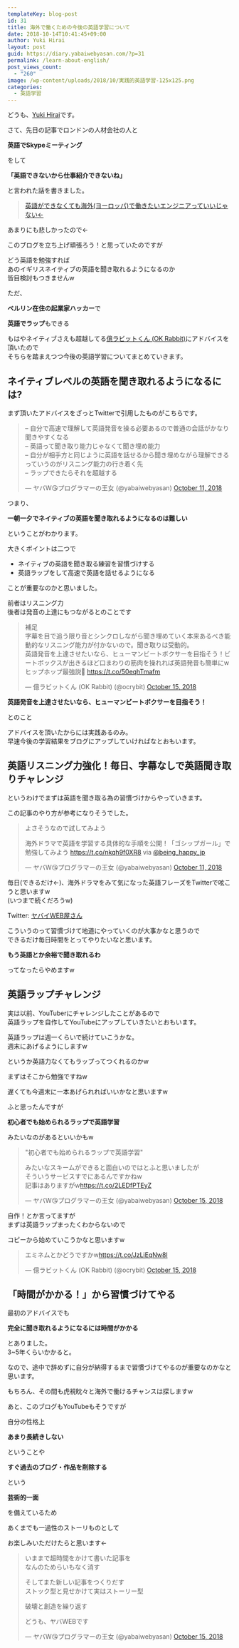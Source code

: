 ```yaml
---
templateKey: blog-post
id: 31
title: 海外で働くための今後の英語学習について
date: 2018-10-14T10:41:45+09:00
author: Yuki Hirai
layout: post
guid: https://diary.yabaiwebyasan.com/?p=31
permalink: /learn-about-english/
post_views_count:
  - "260"
image: /wp-content/uploads/2018/10/実践的英語学習-125x125.png
categories:
  - 英語学習
---
```

どうも、<a href="https://twitter.com/iamseninja" target="_blank" rel="nofollow noopener">Yuki Hirai</a>です。

さて、先日の記事でロンドンの人材会社の人と

<span class="sobig"><b>英語でSkypeミーティング</b></span>

をして

<span class="big"><b>「英語できないから仕事紹介できないね」</b></span>

と言われた話を書きました。

<blockquote class="wp-embedded-content" data-secret="UKKmMEAsXp">
  <p>
    <a href="https://diary.yabaiwebyasan.com/work-abroad-as-a-engineer/">英語ができなくても海外(ヨーロッパ)で働きたいエンジニアっていいじゃない←</a>
  </p>
</blockquote>



あまりにも悲しかったので←

このブログを立ち上げ頑張ろう！と思っていたのですが

どう英語を勉強すれば  
あのイギリスネイティブの英語を聞き取れるようになるのか  
皆目検討もつきませんw

ただ、

**ベルリン在住の起業家ハッカー**で

**英語でラップ**もできる

もはやネイティブさえも超越してる<a href="https://twitter.com/ocrybit" target="_blank" rel="noopener">億ラビットくん (OK Rabbit)</a>にアドバイスを頂いたので  
そちらを踏まえつつ今後の英語学習についてまとめていきます。

## ネイティブレベルの英語を聞き取れるようになるには?

まず頂いたアドバイスをざっとTwitterで引用したものがこちらです。

<blockquote class="twitter-tweet" data-width="550" data-dnt="true">
  <p lang="ja" dir="ltr">
    &#8211; 自分で高速で理解して英語発音を操る必要あるので普通の会話がかなり聞きやすくなる<br />&#8211; 英語って聞き取り能力じゃなくて聞き埋め能力<br />&#8211; 自分が相手方と同じように英語を話せるから聞き埋めながら理解できるっていうのがリスニング能力の行き着く先<br />&#8211; ラップできたらそれを超越する
  </p>
  
  <p>
    &mdash; ヤバW😘プログラマーの王女 (@yabaiwebyasan) <a href="https://twitter.com/iamseninja/status/1050212705343135746?ref_src=twsrc%5Etfw">October 11, 2018</a>
  </p>
</blockquote>



つまり、

**一朝一夕でネイティブの英語を聞き取れるようになるのは難しい**

ということがわかります。

大きくポイントは二つで

  * ネイティブの英語を聞き取る練習を習慣づけする
  * 英語ラップをして高速で英語を話せるようになる

ことが重要なのかと思いました。

前者はリスニング力  
後者は発音の上達にもつながるとのことです

<blockquote class="twitter-tweet" data-width="550" data-dnt="true">
  <p lang="ja" dir="ltr">
    補足<br />字幕を目で追う限り音とシンクロしながら聞き埋めていく本来あるべき能動的なリスニング能力が付かないので。聞き取りは受動的。<br />英語発音を上達させたいなら、ヒューマンビートボクサーを目指そう！ビートボックスが出きるほど口まわりの筋肉を操れれば英語発音も簡単にw<br />ヒップホップ最強説🤣 <a href="https://t.co/50eqhTmafm">https://t.co/50eqhTmafm</a>
  </p>
  
  <p>
    &mdash; 億ラビットくん (OK Rabbit) (@ocrybit) <a href="https://twitter.com/ocrybit/status/1051652473721692160?ref_src=twsrc%5Etfw">October 15, 2018</a>
  </p>
</blockquote>



<span class="sobig"><b>英語発音を上達させたいなら、ヒューマンビートボクサーを目指そう！</b></span>

とのこと

アドバイスを頂いたからには実践あるのみ。  
早速今後の学習結果をブログにアップしていければなとおもいます。

## 英語リスニング力強化！毎日、字幕なしで英語聞き取りチャレンジ

というわけでまずは英語を聞き取る為の習慣づけからやっていきます。

この記事のやり方が参考になりそうでした。

<blockquote class="twitter-tweet" data-width="550" data-dnt="true">
  <p lang="ja" dir="ltr">
    よさそうなので試してみよう
  </p>
  
  <p>
    海外ドラマで英語を学習する具体的な手順を公開！「ゴシップガール」で勉強してみよう <a href="https://t.co/nkqh9f0XR8">https://t.co/nkqh9f0XR8</a> via <a href="https://twitter.com/being_happy_jp?ref_src=twsrc%5Etfw">@being_happy_jp</a>
  </p>
  
  <p>
    &mdash; ヤバW😘プログラマーの王女 (@yabaiwebyasan) <a href="https://twitter.com/iamseninja/status/1050209724208111616?ref_src=twsrc%5Etfw">October 11, 2018</a>
  </p>
</blockquote>



毎日(できるだけ←)、海外ドラマをみて気になった英語フレーズをTwitterで呟こうと思いますw  
(いつまで続くだろうw)

Twitter: <a href="https://twitter.com/iamseninja" target="_blank" rel="noopener">ヤバイWEB屋さん</a>

こういうのって習慣づけて地道にやっていくのが大事かなと思うので  
できるだけ毎日時間をとってやりたいなと思います。

<span class="big"><b>もう英語とか余裕で聞き取れるわ</b></span>

ってなったらやめますw

## 英語ラップチャレンジ

実は以前、YouTuberにチャレンジしたことがあるので  
英語ラップを自作してYouTubeにアップしていきたいとおもいます。

英語ラップは週一くらいで続けていこうかな。  
週末にあげるようにしますw

というか英語力なくてもラップってつくれるのかw

まずはそこから勉強ですねw

遅くても今週末に一本あげられればいいかなと思いますw



<div class="g-ytsubscribe" data-channelid="UClcWgUnEr79fJBcpqnm4M1w" data-layout="full" data-count="default">
</div>

ふと思ったんですが

**初心者でも始められるラップで英語学習**

みたいなのがあるといいかもw

<blockquote class="twitter-tweet" data-width="550" data-dnt="true">
  <p lang="ja" dir="ltr">
    "初心者でも始められるラップで英語学習"
  </p>
  
  <p>
    みたいなスキームができると面白いのではとふと思いましたが<br />そういうサービスすでにあるんですかねw<br />記事はありますがw<a href="https://t.co/2LEDfPTEyZ">https://t.co/2LEDfPTEyZ</a>
  </p>
  
  <p>
    &mdash; ヤバW😘プログラマーの王女 (@yabaiwebyasan) <a href="https://twitter.com/iamseninja/status/1051658621681987584?ref_src=twsrc%5Etfw">October 15, 2018</a>
  </p>
</blockquote>



自作！とか言ってますが  
まずは英語ラップまったくわからないので

コピーから始めていこうかなと思いますw

<blockquote class="twitter-tweet" data-width="550" data-dnt="true">
  <p lang="ja" dir="ltr">
    エミネムとかどうですかw<a href="https://t.co/JzLiEqNw8l">https://t.co/JzLiEqNw8l</a>
  </p>
  
  <p>
    &mdash; 億ラビットくん (OK Rabbit) (@ocrybit) <a href="https://twitter.com/ocrybit/status/1051659414955024389?ref_src=twsrc%5Etfw">October 15, 2018</a>
  </p>
</blockquote>



## 「時間がかかる！」から習慣づけてやる

最初のアドバイスでも

<span class="big"><b>完全に聞き取れるようになるには時間がかかる</b></span>

とありました。  
3~5年くらいかかると。

なので、途中で辞めずに自分が納得するまで習慣づけてやるのが重要なのかなと思います。

もちろん、その間も虎視眈々と海外で働けるチャンスは探しますw

あと、このブログもYouTubeもそうですが

自分の性格上

<span class="big"><b>あまり長続きしない</b></span>

ということや

<span class="big"><b>すぐ過去のブログ・作品を削除する</b></span>

という

<span class="sobig"><b>芸術的一面</b></span>

を備えているため

あくまでも一過性のストーリものとして

お楽しみいただけたらと思います←

<blockquote class="twitter-tweet" data-width="550" data-dnt="true">
  <p lang="ja" dir="ltr">
    いままで超時間をかけて書いた記事を<br />なんのためらいもなく消す
  </p>
  
  <p>
    そしてまた新しい記事をつくりだす<br />ストック型と見せかけて実はストーリー型
  </p>
  
  <p>
    破壊と創造を繰り返す
  </p>
  
  <p>
    どうも、ヤバWEBです
  </p>
  
  <p>
    &mdash; ヤバW😘プログラマーの王女 (@yabaiwebyasan) <a href="https://twitter.com/iamseninja/status/1051638803528482816?ref_src=twsrc%5Etfw">October 15, 2018</a>
  </p>
</blockquote>